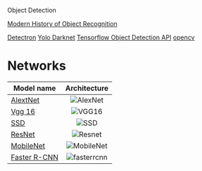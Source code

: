 Object Detection

[Modern History of Object Recognition](https://medium.com/@nikasa1889/the-modern-history-of-object-recognition-infographic-aea18517c318)

[Detectron](https://github.com/facebookresearch/Detectron)
[Yolo Darknet](https://github.com/pjreddie/darknet)
[Tensorflow Object Detection API](https://github.com/tensorflow/models/tree/master/research/object_detection)
[opencv](https://github.com/opencv/opencv)

# Networks

| Model name  | Architecture|
| ------------ | :--------------: |
| [AlextNet](https://papers.nips.cc/paper/4824-imagenet-classification-with-deep-convolutional-neural-networks) | ![AlexNet](https://kratzert.github.io/images/finetune_alexnet/alexnet.png)|
| [Vgg 16](https://arxiv.org/abs/1409.1556) | ![VGG16](https://www.cs.toronto.edu/~frossard/post/vgg16/vgg16.png)|
| [SSD](https://arxiv.org/abs/1512.02325) | ![SSD](http://joshua881228.webfactional.com/media/uploads/ReadingNote/arXiv_SSD/SSD.png)|
| [ResNet](http://arxiv.org/abs/1512.03385)|![Resnet](https://image.slidesharecdn.com/lenettoresnet-170509055515/95/lenet-to-resnet-17-638.jpg)|
| [MobileNet](https://arxiv.org/abs/1704.04861)|![MobileNet](http://machinethink.net/images/mobilenets/Architecture@2x.png) |
| [Faster R-CNN](https://arxiv.org/abs/1506.01497) | ![fasterrcnn](https://raw.githubusercontent.com/sunshineatnoon/Paper-Collection/master/images/faster-rcnn.png)|